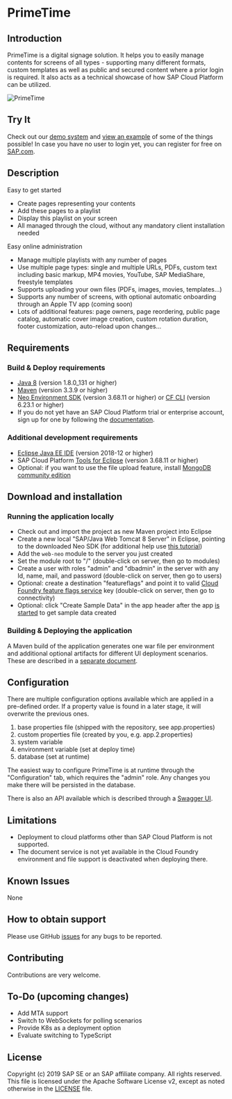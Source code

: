 # PrimeTime
## Introduction
PrimeTime is a digital signage solution. It helps you to easily manage contents for screens of all types - supporting many different formats, custom templates as well as public and secured content where a prior login is required. It also acts as a technical showcase of how SAP Cloud Platform can be utilized.

![PrimeTime](/common/web/src/main/webapp/ui/img/logo.png)

## Try It

Check out our [demo system](https://primetime.eu2.hana.ondemand.com) and [view an example](https://primetime.eu2.hana.ondemand.com/?screen=0) of some of the things possible! In case you have no user to login yet, you can register for free on [SAP.com](https://www.sap.com).

## Description
Easy to get started
  - Create pages representing your contents
  - Add these pages to a playlist
  - Display this playlist on your screen
  - All managed through the cloud, without any mandatory client installation needed
  
Easy online administration
  - Manage multiple playlists with any number of pages
  - Use multiple page types: single and multiple URLs, PDFs, custom text including basic markup, MP4 movies, YouTube, SAP MediaShare, freestyle templates 
  - Supports uploading your own files (PDFs, images, movies, templates...) 
  - Supports any number of screens, with optional automatic onboarding through an Apple TV app (coming soon)
  - Lots of additional features: page owners, page reordering, public page catalog, automatic cover image creation, custom rotation duration, footer customization, auto-reload upon changes... 

## Requirements
### Build & Deploy requirements
- [Java 8](http://www.oracle.com/technetwork/java/javase/downloads/index.html) (version 1.8.0_131 or higher)
- [Maven](https://maven.apache.org/download.cgi) (version 3.3.9 or higher)
- [Neo Environment SDK](https://tools.hana.ondemand.com/#cloud) (version 3.68.11 or higher) or [CF CLI](https://help.sap.com/viewer/65de2977205c403bbc107264b8eccf4b/Cloud/en-US/4ef907afb1254e8286882a2bdef0edf4.html) (version 6.23.1 or higher)
- If you do not yet have an SAP Cloud Platform trial or enterprise account, sign up for one by following the [documentation](https://cloudplatform.sap.com/try.html).
### Additional development requirements
- [Eclipse Java EE IDE](https://www.eclipse.org/downloads/packages/) (version 2018-12 or higher)
-  SAP Cloud Platform [Tools for Eclipse](https://tools.hana.ondemand.com/#cloud) (version 3.68.11 or higher)
  - Optional: if you want to use the file upload feature, install [MongoDB community edition](https://help.sap.com/viewer/b0cc1109d03c4dc299c215871eed8c42/Cloud/en-US/1c6d4a951e7c48c1acfd29b63b56ef43.html)
  
## Download and installation

### Running the application locally
  - Check out and import the project as new Maven project into Eclipse
  - Create a new local "SAP/Java Web Tomcat 8 Server" in Eclipse, pointing to the downloaded Neo SDK (for additional help use [this tutorial](https://developers.sap.com/tutorials/hcp-java-eclipse-setup.html))
  - Add the `web-neo` module to the server you just created
  - Set the module root to "/" (double-click on server, then go to modules)
  - Create a user with roles "admin" and "dbadmin" in the server with any Id, name, mail, and password (double-click on server, then go to users)
  - Optional: create a destination "featureflags" and point it to valid [Cloud Foundry feature flags service](https://help.sap.com/viewer/2250efa12769480299a1acd282b615cf/Cloud/en-US/29788680118a41cb85b6bb691507f821.html) key (double-click on server, then go to connectivity)
  - Optional: click "Create Sample Data" in the app header after the app [is started](http://localhost:8080) to get sample data created

### Building & Deploying the application
A Maven build of the application generates one war file per environment and additional optional artifacts for different UI deployment scenarios. These are described in a [separate document](/DEPLOYING.md).

## Configuration
There are multiple configuration options available which are applied in a pre-defined order. If a property value is found in a later stage, it will overwrite the previous ones.

1. base properties file (shipped with the repository, see app.properties)
2. custom properties file (created by you, e.g. app.2.properties)
3. system variable
4. environment variable (set at deploy time)
5. database (set at runtime) 

The easiest way to configure PrimeTime is at runtime through the "Configuration" tab, which requires the "admin" role. Any changes you make there will be persisted in the database.

There is also an API available which is described through a [Swagger UI](https://primetime.eu2.hana.ondemand.com/s/api/api-docs?url=/s/api/swagger.json#/default).

## Limitations
  - Deployment to cloud platforms other than SAP Cloud Platform is not supported.
  - The document service is not yet available in the Cloud Foundry environment and file support is deactivated when deploying there.

## Known Issues
None

## How to obtain support
Please use GitHub [issues](https://github.com/SAP/cloud-primetime/issues/new) for any bugs to be reported.

## Contributing
Contributions are very welcome.

## To-Do (upcoming changes)
  - Add MTA support 
  - Switch to WebSockets for polling scenarios
  - Provide K8s as a deployment option
  - Evaluate switching to TypeScript 

## License
Copyright (c) 2019 SAP SE or an SAP affiliate company. All rights reserved. This file is licensed under the Apache Software License v2, except as noted otherwise in the [LICENSE](/LICENSE) file.